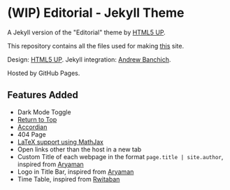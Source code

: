 # (WIP) Editorial - Jekyll Theme

A Jekyll version of the "Editorial" theme by [HTML5 UP](https://html5up.net/).

This repository contains all the files used for making [this](https://paramrathour.github.io/) site.

Design: [HTML5 UP](https://html5up.net/). Jekyll integration: [Andrew Banchich](https://andrewbanchi.ch/).

Hosted by GitHub Pages.


## Features Added

- Dark Mode Toggle
- [Return to Top](https://codepen.io/rdallaire/pen/neMvbX)
- [Accordian](https://www.w3schools.com/howto/howto_js_accordion.asp)
- 404 Page
- [LaTeX support using MathJax](https://www.mathjax.org/)
- Open links other than the host in a new tab
- Custom Title of each webpage in the format `page.title | site.author`, inspired from [Aryaman](https://aryamanmaithani.github.io/)
- Logo in Title Bar, inspired from [Aryaman](https://aryamanmaithani.github.io/)
- Time Table, inspired from [Rwitaban](https://www.cse.iitb.ac.in/~rwitaban/#section2)